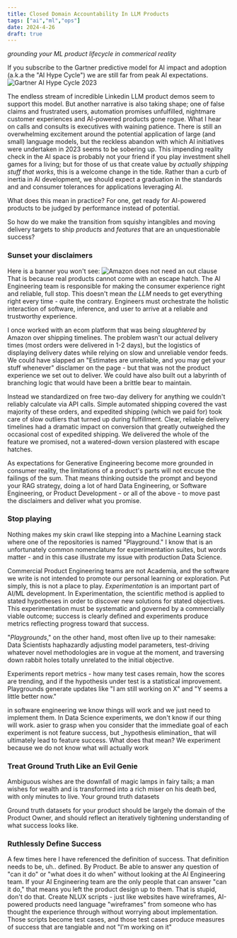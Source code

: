 ```yaml
---
title: Closed Domain Accountability In LLM Products
tags: ["ai","ml","ops"]
date: 2024-4-26
draft: true
---
```

_grounding your ML product lifecycle in commerical reality_

If you subscribe to the Gartner predictive model for AI impact and adoption (a.k.a the "AI Hype Cycle") we are still far from peak AI expectations.
![Gartner AI Hype Cycle 2023](https://emt.gartnerweb.com/ngw/globalassets/en/newsroom/images/graphs/swe-hc-image.png)

The endless stream of incredible Linkedin LLM product demos seem to support this model. But another narrative is also taking shape; one of false claims and frustrated users, automation promises unfulfilled, nightmare customer experiences and AI-powered products gone rogue. What I hear on calls and consults is executives with waining patience. There is still an overwhelming excitement around the potential application of large (and small) language models, but the reckless abandon with which AI initiatives were undertaken in 2023 seems to be sobering up. This impending reality check in the AI space is probably not your friend if you play investment shell games for a living; but for those of us that create value by _actually shipping stuff that works_, this is a welcome change in the tide. Rather than a curb of inertia in AI development, we should expect a graduation in the standards and and consumer tolerances for applications leveraging AI.

What does this mean in practice? For one, get ready for AI-powered products to be judged by performance instead of potential.  

So how do we make the transition from squishy intangibles and moving delivery targets to ship _products_ and _features_ that are an unquestionable success?

### Sunset your disclaimers
Here is a banner you won't see:
![Amazon does not need an out clause](images/unreliable_software.png)
That is because real products cannot come with an escape hatch. The AI Engineering team is responsible for making the consumer experience right and reliable, full stop. This doesn't mean _the LLM_ needs to get everything right every time - quite the contrary. Engineers must orchestrate the holistic interaction of software, inference, and user to arrive at a reliable and trustworthy experience. 

I once worked with an ecom platform that was being _slaughtered_ by Amazon over shipping timelines. The problem wasn't our actual delivery times (most orders were delivered in 1-2 days), but the logistics of displaying delivery dates while relying on slow and unreliable vendor feeds. We could have slapped an "Estimates are unreliable, and you may get your stuff whenever" disclamer on the page - but that was not the product experience we set out to deliver. We could have also built out a labyrinth of branching logic that would have been a brittle bear to maintain. 

Instead we standardized on free two-day delivery for anything we couldn't reliably calculate via API calls. Simple automated shipping covered the vast majority of these orders, and expedited shipping (which we paid for) took care of slow outliers that turned up during fulfillment. Clear, reliable delivery timelines had a dramatic impact on conversion that greatly outweighed the occasional cost of expedited shipping. We delivered the whole of the feature we promised, not a watered-down version plastered with escape hatches. 

As expectations for Generative Engineering become more grounded in consumer reality, the limitations of a product's parts will not excuse the failings of the sum. That means thinking outside the prompt and beyond your RAG strategy, doing a lot of hard Data Engineering, or Software Engineering, or Product Development - or all of the above - to move past the disclaimers and deliver what you promise.


### Stop playing
Nothing makes my skin crawl like stepping into a Machine Learning stack where one of the repositories is named "Playground." I know that is an unfortunately common nomenclature for experimentation suites, but words matter - and in this case illustrate my issue with production Data Science. 

Commercial Product Engineering teams are not Academia, and the software we write is not intended to promote our personal learning or exploration. Put simply, this is not a place to play. 
_Experimentation_ is an important part of AI/ML development. In Experimentation, the scientific method is applied to stated hypotheses in order to discover new solutions for stated objectives. This experimentation must be systematic and governed by a commercially viable outcome; success is clearly defined and experiments produce metrics reflecting progress toward that success. 

"_Playgrounds_," on the other hand, most often live up to their namesake: Data Scientists haphazardly adjusting model parameters, test-driving whatever novel methodologies are in vogue at the moment, and traversing down rabbit holes totally unrelated to the initial objective. 
 
Experiments report metrics - how many test cases remain, how the scores are trending, and if the hypothesis under test is a statistical improvement. Playgrounds generate updates like "I am still working on X" and "Y seems a little better now." 

<replace>
in software engineering we know things will work and we just need to implement them. In Data Science experiments, we don't know if our thing will work. 
asier to grasp when you consider that the immediate goal of each experiment is not feature success, but _hypothesis elimination_ that will ultimately lead to feature success. What does that mean? We experiment because we do not know what will actually work
</replace>

### Treat Ground Truth Like an Evil Genie
Ambiguous wishes are the downfall of magic lamps in fairy tails; a man wishes for wealth and is transformed into a rich miser on his death bed, with only minutes to live. Your ground truth datasets 

Ground truth datasets for your product should be largely the domain of the Product Owner, and should reflect an iteratively tightening understanding of what success looks like. 

### Ruthlessly Define Success
A few times here I have referenced the definition of success. That definition needs to be, uh.. defined. By Product. Be able to answer any question of "can it do" or "what does it do when" without looking at the AI Engineering team. If your AI Engineering team are the only people that can answer "can it do," that means you left the product design up to them. That is stupid, don't do that. 
Create NLUX scripts - just like websites have wireframes, AI-powered products need language "wireframes" from someone who has thought the experience through without worrying about implementation. Those scripts become test cases, and those test cases produce measures of success that are tangiable and not "I'm working on it"


<!--stackedit_data:
eyJoaXN0b3J5IjpbOTA0NzE0OTk3LC0zMzQwMzMxNzIsOTAxOT
I1NzczLC0xNjc5MzAwODQ5LC00OTQxMzgwMzIsLTE1MjU4NTQx
NzEsMTM0ODI4NDIzOCwzNDgxMzQ1MzUsLTc1MzE4NDY3LC02Nj
k5NTgwNjQsLTE2MTU3NjY0MywxMjg2OTM3MDU0LC0xNjEyOTMz
NzM0LDEzMDk4OTAwODgsLTE2NjA0NjU2Myw5MzcyNDkzMDIsMT
MxNTA5NzQ1NSw5MzE4MDM5NDUsLTk2NjM1MjcxOCwxMDUyMzgz
MjgyXX0=
-->
